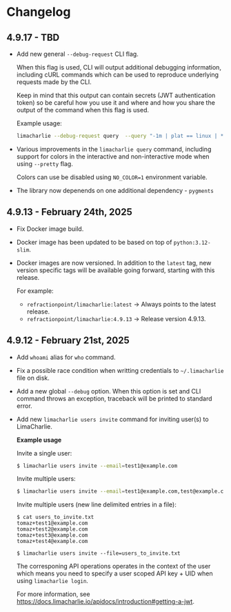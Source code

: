 # Changelog

## 4.9.17 - TBD

- Add new general `--debug-request` CLI flag.

  When this flag is used, CLI will output additional debugging information,
  including cURL commands which can be used to reproduce underlying requests
  made by the CLI.

  Keep in mind that this output can contain secrets (JWT authentication token)
  so be careful how you use it and where and how you share the output of the
  command when this flag is used.

  Example usage:

  ```bash
  limacharlie --debug-request query  --query "-1m | plat == linux | * | event/DOMAIN_NAME contains 'akamai'"  --pretty
  ```

- Various improvements in the `limacharlie query` command, including support
  for colors in the interactive and non-interactive mode when using `--pretty`
  flag.

  Colors can use be disabled using `NO_COLOR=1` environment variable.

- The library now depenends on one additional dependency - `pygments`

## 4.9.13 - February 24th, 2025

- Fix Docker image build.

- Docker image has been updated to be based on top of `python:3.12-slim`.

- Docker images are now versioned. In addition to the `latest` tag, new version
  specific tags will be available going forward, starting with this release.

  For example:

  * `refractionpoint/limacharlie:latest` -> Always points to the latest release.
  * `refractionpoint/limacharlie:4.9.13` -> Release version 4.9.13.

## 4.9.12 - February 21st, 2025

- Add `whoami` alias for `who` command.

- Fix a possible race condition when writting credentials to `~/.limacharlie` file on disk.

- Add a new global `--debug` option. When this option is set and CLI command throws
  an exception, traceback will be printed to standard error.

- Add new `limacharlie users invite` command for inviting user(s) to LimaCharlie.

  **Example usage**

  Invite a single user:
  
  ```bash
  $ limacharlie users invite --email=test1@example.com
  ```

  Invite multiple users:
  
  ```bash
  $ limacharlie users invite --email=test1@example.com,test@example.com
  ```

  Invite multiple users (new line delimited entries in a file):
  
  ```
  $ cat users_to_invite.txt
  tomaz+test1@example.com
  tomaz+test2@example.com
  tomaz+test3@example.com
  tomaz+test4@example.com

  $ limacharlie users invite --file=users_to_invite.txt
  ```

  The corresponing API operations operates in the context of the user which means you need to specify a user scoped API key + UID when using `limacharlie login`.

  For more information, see https://docs.limacharlie.io/apidocs/introduction#getting-a-jwt.
